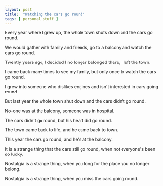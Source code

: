 ```yaml
---
layout: post
title:  "Watching the cars go round"
tags: [ personal stuff ]
---
```

Every year where I grew up, the whole town shuts down and the cars go round.<!--more-->

We would gather with family and friends, go to a balcony and watch the cars go round.

Twently years ago, I decided I no longer belonged there, I left the town.

I came back many times to see my family, but only once to watch the cars go round.

I grew into someone who dislikes engines and isn't interested in cars going round.

But last year the whole town shut down and the cars didn't go round.

No-one was at the balcony, someone was in hospital.

The cars didn't go round, but his heart did go round.

The town came back to life, and he came back to town.

This year the cars go round, and he's at the balcony.

It is a strange thing that the cars still go round, when not everyone's been so lucky.

Nostalgia is a strange thing, when you long for the place you no longer belong.

Nostalgia is a strange thing, when you miss the cars going round.

